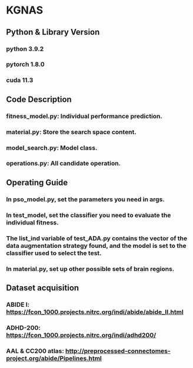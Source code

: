 # KGNAS
## Python & Library Version
### python 3.9.2
### pytorch 1.8.0
### cuda 11.3


## Code Description
### fitness_model.py: Individual performance prediction.
### material.py: Store the search space content.
### model_search.py: Model class.
### operations.py: All candidate operation.
### 


## Operating Guide
### In pso_model.py, set the parameters you need in args. 
### In test_model, set the classifier you need to evaluate the individual fitness. 
### The list_ind variable of test_ADA.py contains the vector of the data augmentation strategy found, and the model is set to the classifier used to select the test.
### In material.py, set up other possible sets of brain regions.

## Dataset acquisition
### ABIDE I: https://fcon_1000.projects.nitrc.org/indi/abide/abide_II.html
### ADHD-200: https://fcon_1000.projects.nitrc.org/indi/adhd200/
### AAL & CC200 atlas: http://preprocessed-connectomes-project.org/abide/Pipelines.html
